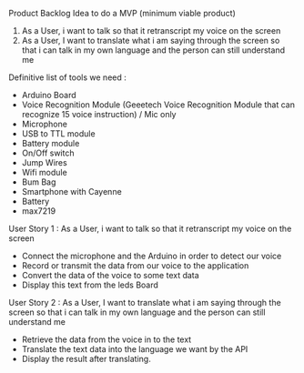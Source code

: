 Product Backlog
Idea to do a MVP (minimum viable product)

1) As a User, i want to talk so that it retranscript my voice on the screen
2) As a User, I want to translate what i am saying through the screen so that i can talk in my own language and the person can still understand me

Definitive list of tools we need :
- Arduino Board
- Voice Recognition Module (Geeetech Voice Recognition Module that can recognize 15 voice instruction) / Mic only
- Microphone
- USB to TTL module
- Battery module
- On/Off switch
- Jump Wires
- Wifi module
- Bum Bag
- Smartphone with Cayenne
- Battery
- max7219

User Story 1 : As a User, i want to talk so that it retranscript my voice on the screen
- Connect the microphone and the Arduino in order to detect our voice
- Record or transmit the data from our voice to the application
- Convert the data of the voice to some text data
- Display this text from the leds Board

User Story 2 : As a User, I want to translate what i am saying through the screen so that i can talk in my own language and the person can still understand me
- Retrieve the data from the voice in to the text
- Translate the text data into the language we want by the API
- Display the result after translating.






